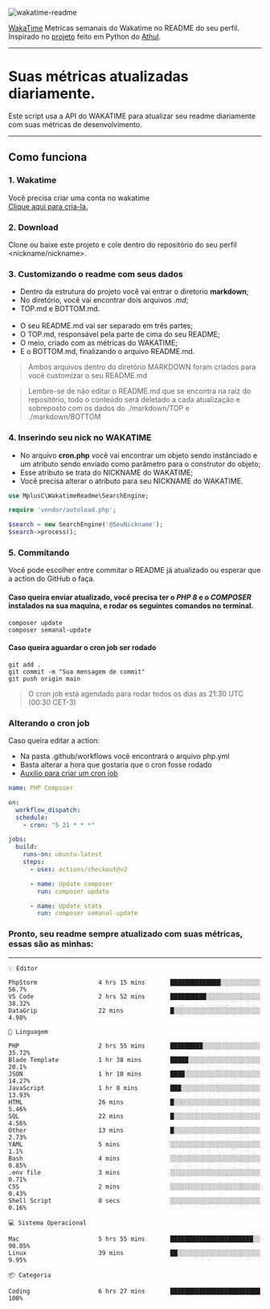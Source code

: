 ![wakatime-readme](https://socialify.git.ci/bymatheus/wakatime-readme/image?description=1&descriptionEditable=M%C3%A9tricas%20semanais%20do%20Wakatime%20no%20seu%20README%20de%20perfil.&font=KoHo&forks=1&language=1&owner=1&pattern=Signal&stargazers=1&theme=Dark)

[WakaTime](https://wakatime.com) Metricas semanais do Wakatime no README do seu perfil. <br>
Inspirado no [projeto](https://github.com/athul/waka-readme) feito em Python do [Athul](https://github.com/athul).
___

# Suas métricas atualizadas diariamente.
Este script usa a API do WAKATIME para atualizar seu readme diariamente com suas métricas de desenvolvimento.

___

## Como funciona

### 1. Wakatime
Você precisa criar uma conta no wakatime <br>
[Clique aqui para cria-la.](https://wakatime.com) 

### 2. Download
Clone ou baixe este projeto e cole dentro do repositório do seu perfil <nickname/nickname>.

### 3. Customizando o readme com seus dados
- Dentro da estrutura do projeto você vai entrar o diretorio **markdown**;  
- No diretório, você vai encontrar dois arquivos *.md*;
- TOP.md e BOTTOM.md.
<br><br>
- O seu README.md vai ser separado em três partes; 
- O TOP.md, responsável pela parte de cima do seu README;
- O meio, criado com as métricas do WAKATIME;
- E o BOTTOM.md, finalizando o arquivo README.md.<br>

> Ambos arquivos dentro do diretório MARKDOWN foram criados para você customizar o seu README.md

> Lembre-se de não editar o README.md que se encontra na raiz do repositório, todo o conteúdo será deletado a cada atualização e sobreposto com os dados do ./markdown/TOP e ./markdown/BOTTOM

### 4. Inserindo seu nick no WAKATIME
- No arquivo **cron.php** você vai encontrar um objeto sendo instânciado e um atributo sendo enviado como parâmetro para o construtor do objeto;
- Esse atributo se trata do NICKNAME do WAKATIME;
- Você precisa alterar o atributo para seu NICKNAME do WAKATIME.

```php
use MplusC\WakatimeReadme\SearchEngine;

require 'vendor/autoload.php';

$search = new SearchEngine('@SeuNickname');
$search->process();
```

### 5. Commitando
Você pode escolher entre commitar o README já atualizado ou esperar que a action do GitHub o faça. <br>

#### Caso queira enviar atualizado, você precisa ter o *PHP 8* e o *COMPOSER* instalados na sua maquina, e rodar os seguintes comandos no terminal.
```composer
composer update
composer semanal-update 
```

#### Caso queira aguardar o cron job ser rodado 
```git 
git add .
git commit -m "Sua mensagem de commit"
git push origin main
```

>O cron job está agendado para rodar todos os dias as 21:30 UTC (00:30 CET-3) 

### Alterando o cron job
Caso queira editar a action:

- Na pasta .github/workflows você encontrará o arquivo php.yml
- Basta alterar a hora que gostaria que o cron fosse rodado
- [Auxilio para criar um cron job](https://crontab.guru)

```yml
name: PHP Composer

on:
  workflow_dispatch:
  schedule:
    - cron: "5 21 * * *"

jobs:
  build:
    runs-on: ubuntu-latest
    steps:
      - uses: actions/checkout@v2

      - name: Update composer
        run: composer update

      - name: Update stats
        run: composer semanal-update
```

### Pronto, seu readme sempre atualizado com suas métricas, essas são as minhas:

___
```text
💡 Editor

PhpStorm                 4 hrs 15 mins       ██████████████░░░░░░░░░░░      56.7%
VS Code                  2 hrs 52 mins       ██████████░░░░░░░░░░░░░░░     38.32%
DataGrip                 22 mins             █░░░░░░░░░░░░░░░░░░░░░░░░      4.98%
```
```text
💬 Linguagem

PHP                      2 hrs 55 mins       █████████░░░░░░░░░░░░░░░░     35.72%
Blade Template           1 hr 38 mins        █████░░░░░░░░░░░░░░░░░░░░      20.1%
JSON                     1 hr 10 mins        ████░░░░░░░░░░░░░░░░░░░░░     14.27%
JavaScript               1 hr 8 mins         ███░░░░░░░░░░░░░░░░░░░░░░     13.93%
HTML                     26 mins             █░░░░░░░░░░░░░░░░░░░░░░░░      5.46%
SQL                      22 mins             █░░░░░░░░░░░░░░░░░░░░░░░░      4.56%
Other                    13 mins             █░░░░░░░░░░░░░░░░░░░░░░░░      2.73%
YAML                     5 mins              ░░░░░░░░░░░░░░░░░░░░░░░░░       1.1%
Bash                     4 mins              ░░░░░░░░░░░░░░░░░░░░░░░░░      0.85%
.env file                3 mins              ░░░░░░░░░░░░░░░░░░░░░░░░░      0.71%
CSS                      2 mins              ░░░░░░░░░░░░░░░░░░░░░░░░░      0.43%
Shell Script             0 secs              ░░░░░░░░░░░░░░░░░░░░░░░░░      0.16%
```
```text
💻 Sistema Operacional

Mac                      5 hrs 55 mins       ███████████████████████░░     90.05%
Linux                    39 mins             ██░░░░░░░░░░░░░░░░░░░░░░░      9.95%
```
```text
📦 Categoria

Coding                   6 hrs 27 mins       █████████████████████████       100%
```
